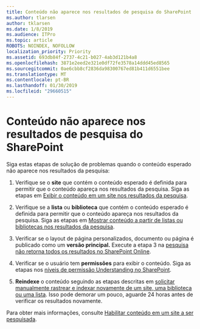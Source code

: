 ```yaml
---
title: Conteúdo não aparece nos resultados de pesquisa do SharePoint
ms.author: tlarsen
author: tklarsen
ms.date: 1/8/2019
ms.audience: ITPro
ms.topic: article
ROBOTS: NOINDEX, NOFOLLOW
localization_priority: Priority
ms.assetid: 693db84f-2737-4c21-b027-4ab3d121b4a8
ms.openlocfilehash: 3871e2eed2e321e0df72fe3578a14ddd45ed8565
ms.sourcegitcommit: 0ae6cbb8cf2836da98300767ed81b411d6551bee
ms.translationtype: MT
ms.contentlocale: pt-BR
ms.lasthandoff: 01/30/2019
ms.locfileid: "29660515"
---
```

# <a name="content-doesnt-appear-in-sharepoint-search-results"></a>Conteúdo não aparece nos resultados de pesquisa do SharePoint

Siga estas etapas de solução de problemas quando o conteúdo esperado não aparece nos resultados da pesquisa:
  
1. Verifique se o **site** que contém o conteúdo esperado é definida para permitir que o conteúdo apareça nos resultados da pesquisa. Siga as etapas em [Exibir o conteúdo em um site nos resultados da pesquisa](https://docs.microsoft.com/sharepoint/make-site-content-searchable#show-content-on-a-site-in-search-results).
    
2. Verifique se a **lista** ou **biblioteca** que contém o conteúdo esperado é definida para permitir que o conteúdo apareça nos resultados da pesquisa. Siga as etapas em [Mostrar conteúdo a partir de listas ou bibliotecas nos resultados da pesquisa](https://docs.microsoft.com/sharepoint/make-site-content-searchable#show-content-from-lists-or-libraries-in-search-results). 
    
3. Verificar se o layout de página personalizados, documento ou página é publicado como um **versão principal.** Execute a etapa 3 na [pesquisa não retorna todos os resultados no SharePoint Online](https://go.microsoft.com/fwlink/?linkid=874525).
    
4. Verificar se o usuário tem **permissões** para exibir o conteúdo. Siga as etapas nos [níveis de permissão Understanding no SharePoint](https://go.microsoft.com/fwlink/?linkid=867071).
    
5. **Reindexe** o conteúdo seguindo as etapas descritas em [solicitar manualmente rastrear e indexar novamente de um site, uma biblioteca ou uma lista](https://docs.microsoft.com/sharepoint/crawl-site-content). Isso pode demorar um pouco, aguarde 24 horas antes de verificar os resultados novamente.
    
Para obter mais informações, consulte [Habilitar conteúdo em um site a ser pesquisada](https://docs.microsoft.com/sharepoint/make-site-content-searchable). 
  

